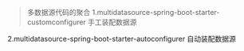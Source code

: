 > 多数据源代码的聚合
1.multidatasource-spring-boot-starter-customconfigurer 手工装配数据源

2.multidatasource-spring-boot-starter-autoconfigurer 自动装配数据源
